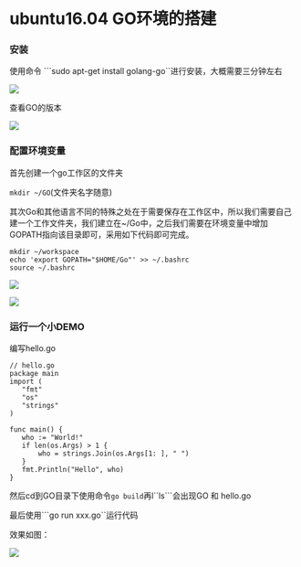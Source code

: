 # ubuntu16.04 GO环境的搭建

### 安装

使用命令 ```sudo apt-get install golang-go``进行安装，大概需要三分钟左右

![](/home/xiang/mygit/学习记录和随笔/图片/9.4.1.PNG)

查看GO的版本

![](/home/xiang/mygit/学习记录和随笔/图片/9.4.2.PNG)

### 配置环境变量

首先创建一个go工作区的文件夹

```mkdir ~/GO```(文件夹名字随意)

其次Go和其他语言不同的特殊之处在于需要保存在工作区中，所以我们需要自己建一个工作文件夹，我们建立在~/Go中，之后我们需要在环境变量中增加GOPATH指向该目录即可，采用如下代码即可完成。

```
mkdir ~/workspace
echo 'export GOPATH="$HOME/Go"' >> ~/.bashrc
source ~/.bashrc
```

![](/home/xiang/mygit/学习记录和随笔/图片/9.4.3.PNG)

![](/home/xiang/mygit/学习记录和随笔/图片/9.4.4.PNG)



### 运行一个小DEMO

编写hello.go

```
// hello.go
package main
import (
   "fmt"
   "os"
   "strings"
)
  
func main() {
   who := "World!"
   if len(os.Args) > 1 {
       who = strings.Join(os.Args[1: ], " ")
   }
   fmt.Println("Hello", who)
}

```



然后cd到GO目录下使用命令```go build```再l``ls```会出现GO 和 hello.go

最后使用```go run xxx.go``运行代码

效果如图：

![](/home/xiang/mygit/学习记录和随笔/图片/9.4.5.PNG)

